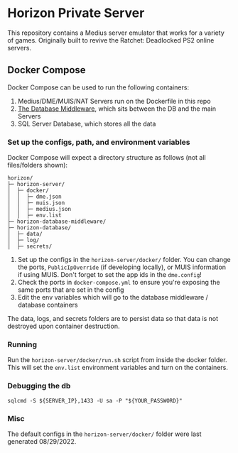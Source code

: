 # Horizon Private Server
This repository contains a Medius server emulator that works for a variety of games. Originally built to revive the Ratchet: Deadlocked PS2 online servers.

## Docker Compose
Docker Compose can be used to run the following containers:
1. Medius/DME/MUIS/NAT Servers run on the Dockerfile in this repo
2. [The Database Middleware](https://github.com/Horizon-Private-Server/horizon-server-database-middleware), which sits between the DB and the main Servers
3. SQL Server Database, which stores all the data

### Set up the configs, path, and environment variables
Docker Compose will expect a directory structure as follows (not all files/folders shown):
```
horizon/
├─ horizon-server/
│  ├─ docker/
│  │  ├─ dme.json
│  │  ├─ muis.json
│  │  ├─ medius.json
│  │  ├─ env.list
├─ horizon-database-middleware/
├─ horizon-database/
│  ├─ data/
│  ├─ log/
│  ├─ secrets/
```

1. Set up the configs in the `horizon-server/docker/` folder. You can change the ports, `PublicIpOverride` (if developing locally), or MUIS information if using MUIS. Don't forget to set the app ids in the `dme.config`!
2. Check the ports in `docker-compose.yml` to ensure you're exposing the same ports that are set in the config
3. Edit the env variables which will go to the database middleware / database containers

The data, logs, and secrets folders are to persist data so that data is not destroyed upon container destruction.

### Running
Run the `horizon-server/docker/run.sh` script from inside the docker folder. This will set the `env.list` environment variables and turn on the containers.

### Debugging the db
```
sqlcmd -S ${SERVER_IP},1433 -U sa -P "${YOUR_PASSWORD}"
```

### Misc
The default configs in the `horizon-server/docker/` folder were last generated 08/29/2022.
